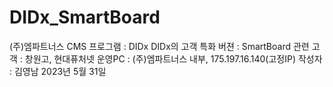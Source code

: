 # DIDx_SmartBoard
(주)엠파트너스 CMS 프로그램 : DIDx
DIDx의 고객 특화 버젼 : SmartBoard
관련 고객 : 창원고, 현대퓨처넷
운영PC : (주)엠파트너스 내부, 175.197.16.140(고정IP)
작성자 : 김영남 2023년 5월 31일
